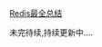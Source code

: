 ﻿[Redis最全总结](http://note.youdao.com/noteshare?id=53d289fb64cafea8abb0d8a647000bc8&sub=A7A1E4823DAE4B738C07AAE3DD0306AC)

未完待续,持续更新中....
